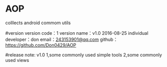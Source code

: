 # AOP
colllects android commom utils

#version
version code：1
version name：v1.0
2016-08-25
individual developer：don
email：243153901@qq.com
github：https://github.com/Don0429/AOP

#release note:
v1.0
1,some commonly used simple tools
2,some commonly used views

